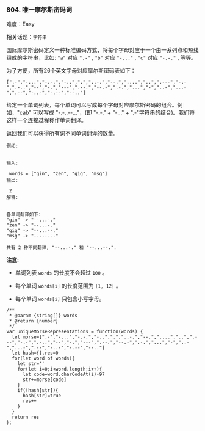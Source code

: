 ### 804. 唯一摩尔斯密码词

难度：Easy

相关话题：`字符串`

国际摩尔斯密码定义一种标准编码方式，将每个字母对应于一个由一系列点和短线组成的字符串，比如:  `"a"`  对应  `".-"` ,  `"b"`  对应  `"-..."` ,  `"c"`  对应  `"-.-."` , 等等。



为了方便，所有26个英文字母对应摩尔斯密码表如下：



```
[".-","-...","-.-.","-..",".","..-.","--.","....","..",".---","-.-",".-..","--","-.","---",".--.","--.-",".-.","...","-","..-","...-",".--","-..-","-.--","--.."]
```


给定一个单词列表，每个单词可以写成每个字母对应摩尔斯密码的组合。例如，"cab" 可以写成 "-.-..--..."，(即 "-.-." + "-..." + ".-"字符串的结合)。我们将这样一个连接过程称作单词翻译。



返回我们可以获得所有词不同单词翻译的数量。



```
例如:


输入:

 words = ["gin", "zen", "gig", "msg"]
输出:

 2
解释:


各单词翻译如下:
"gin" -> "--...-."
"zen" -> "--...-."
"gig" -> "--...--."
"msg" -> "--...--."

共有 2 种不同翻译, "--...-." 和 "--...--.".
```






**注意:** 




* 单词列表 `words` 的长度不会超过  `100` 。

* 每个单词 `words[i]` 的长度范围为 `[1, 12]` 。

* 每个单词 `words[i]` 只包含小写字母。




```
/**
 * @param {string[]} words
 * @return {number}
 */
var uniqueMorseRepresentations = function(words) {
  let morse=[".-","-...","-.-.","-..",".","..-.","--.","....","..",".---","-.-",".-..","--","-.","---",".--.","--.-",".-.","...","-","..-","...-",".--","-..-","-.--","--.."]
  let hash={},res=0
  for(let word of words){
    let str=''
    for(let i=0;i<word.length;i++){
      let code=word.charCodeAt(i)-97
      str+=morse[code]
    }
    if(!hash[str]){
      hash[str]=true
      res++
    }
  }
  return res
};
```


